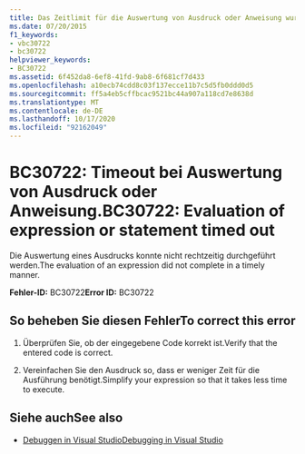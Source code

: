 ```yaml
---
title: Das Zeitlimit für die Auswertung von Ausdruck oder Anweisung wurde überschritten.
ms.date: 07/20/2015
f1_keywords:
- vbc30722
- bc30722
helpviewer_keywords:
- BC30722
ms.assetid: 6f452da8-6ef8-41fd-9ab8-6f681cf7d433
ms.openlocfilehash: a10ecb74cdd8c03f137ecce11b7c5d5fb0ddd0d5
ms.sourcegitcommit: ff5a4eb5cffbcac9521bc44a907a118cd7e8638d
ms.translationtype: MT
ms.contentlocale: de-DE
ms.lasthandoff: 10/17/2020
ms.locfileid: "92162049"
---
```

# <a name="bc30722-evaluation-of-expression-or-statement-timed-out"></a><span data-ttu-id="c1bc4-102">BC30722: Timeout bei Auswertung von Ausdruck oder Anweisung.</span><span class="sxs-lookup"><span data-stu-id="c1bc4-102">BC30722: Evaluation of expression or statement timed out</span></span>

<span data-ttu-id="c1bc4-103">Die Auswertung eines Ausdrucks konnte nicht rechtzeitig durchgeführt werden.</span><span class="sxs-lookup"><span data-stu-id="c1bc4-103">The evaluation of an expression did not complete in a timely manner.</span></span>

 <span data-ttu-id="c1bc4-104">**Fehler-ID:** BC30722</span><span class="sxs-lookup"><span data-stu-id="c1bc4-104">**Error ID:** BC30722</span></span>

## <a name="to-correct-this-error"></a><span data-ttu-id="c1bc4-105">So beheben Sie diesen Fehler</span><span class="sxs-lookup"><span data-stu-id="c1bc4-105">To correct this error</span></span>

1. <span data-ttu-id="c1bc4-106">Überprüfen Sie, ob der eingegebene Code korrekt ist.</span><span class="sxs-lookup"><span data-stu-id="c1bc4-106">Verify that the entered code is correct.</span></span>

2. <span data-ttu-id="c1bc4-107">Vereinfachen Sie den Ausdruck so, dass er weniger Zeit für die Ausführung benötigt.</span><span class="sxs-lookup"><span data-stu-id="c1bc4-107">Simplify your expression so that it takes less time to execute.</span></span>

## <a name="see-also"></a><span data-ttu-id="c1bc4-108">Siehe auch</span><span class="sxs-lookup"><span data-stu-id="c1bc4-108">See also</span></span>

- [<span data-ttu-id="c1bc4-109">Debuggen in Visual Studio</span><span class="sxs-lookup"><span data-stu-id="c1bc4-109">Debugging in Visual Studio</span></span>](/visualstudio/debugger/debugger-feature-tour)
